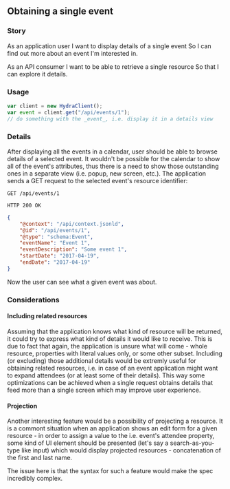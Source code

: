## Obtaining a single event

### Story
As an application user
I want to display details of a single event
So I can find out more about an event I'm interested in.

As an API consumer
I want to be able to retrieve a single resource
So that I can explore it details.

### Usage
```javascript
var client = new HydraClient();
var event = client.get("/api/events/1");
// do something with the _event_, i.e. display it in a details view
```

### Details
After displaying all the events in a calendar, user should be able to browse details of a selected event.
It wouldn't be possible for the calendar to show all of the event's attributes,
thus there is a need to show those outstanding ones in a separate view (i.e. popup, new screen, etc.).
The application sends a GET request to the selected event's resource identifier:

```http
GET /api/events/1

HTTP 200 OK
```
```json
{
    "@context": "/api/context.jsonld",
    "@id": "/api/events/1",
    "@type": "schema:Event",
    "eventName": "Event 1",
    "eventDescription": "Some event 1",
    "startDate": "2017-04-19",
    "endDate": "2017-04-19"
}
```

Now the user can see what a given event was about.

### Considerations

#### Including related resources
Assuming that the application knows what kind of resource will be returned,
it could try to express what kind of details it would like to receive.
This is due to fact that again, the application is unsure what will come -
whole resource, properties with literal values only, or some other subset.
Including (or excluding) those additional details would be extremly useful
for obtaining related resources, i.e. in case of an event application might
want to expand attendees (or at least some of their details).
This way some optimizations can be achieved when a single request obtains
details that feed more than a single screen which may improve user experience.

#### Projection
Another interesting feature would be a possibility of projecting a resource.
It is a commont situation when an application shows an edit form for
a given resource - in order to assign a value to the i.e. event's attendee property, some kind of
UI element should be presented (let's say a search-as-you-type like input)
which would display projected resources - concatenation of the first and last name.

The issue here is that the syntax for such a feature would make the spec
incredibly complex.
